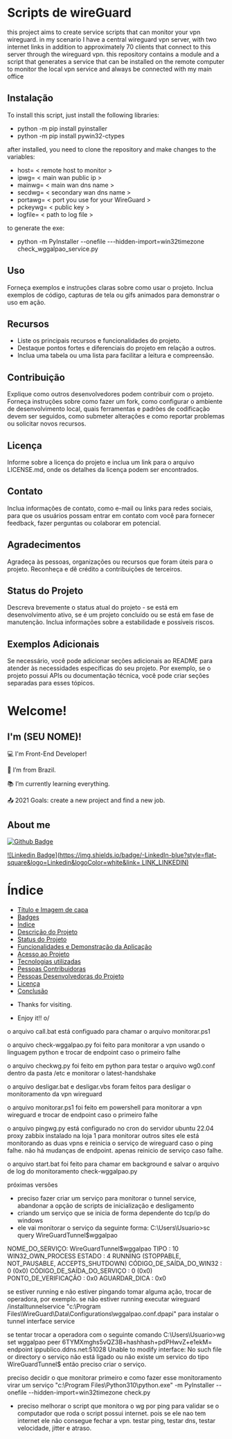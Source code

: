 # Scripts de wireGuard

this project aims to create service scripts that can monitor your vpn wireguard.
in my scenario I have a central wireguard vpn server, with two internet links in addition to approximately 70 clients that connect to this server through the wireguard vpn.
this repository contains a module and a script that generates a service that can be installed on the remote computer to monitor the local vpn service and always be connected with my main office

## Instalação

To install this script, just install the following libraries:
- python -m pip install pyinstaller
- python -m pip install pywin32-ctypes

after installed, you need to clone the repository and make changes to the variables:
- host= < remote host to monitor >
- ipwg= < main wan public ip >
- mainwg= < main wan dns name >
- secdwg= < secondary wan dns name >
- portawg= < port you use for your WireGuard >
- pckeywg= < public key >
- logfile= < path to log file >

to generate the exe:
- python -m PyInstaller --onefile ---hidden-import=win32timezone check_wggalpao_service.py

## Uso

Forneça exemplos e instruções claras sobre como usar o projeto. Inclua exemplos de código, capturas de tela ou gifs animados para demonstrar o uso em ação.

## Recursos

- Liste os principais recursos e funcionalidades do projeto.
- Destaque pontos fortes e diferenciais do projeto em relação a outros.
- Inclua uma tabela ou uma lista para facilitar a leitura e compreensão.

## Contribuição

Explique como outros desenvolvedores podem contribuir com o projeto. Forneça instruções sobre como fazer um fork, como configurar o ambiente de desenvolvimento local, quais ferramentas e padrões de codificação devem ser seguidos, como submeter alterações e como reportar problemas ou solicitar novos recursos.

## Licença

Informe sobre a licença do projeto e inclua um link para o arquivo LICENSE.md, onde os detalhes da licença podem ser encontrados.

## Contato

Inclua informações de contato, como e-mail ou links para redes sociais, para que os usuários possam entrar em contato com você para fornecer feedback, fazer perguntas ou colaborar em potencial.

## Agradecimentos

Agradeça às pessoas, organizações ou recursos que foram úteis para o projeto. Reconheça e dê crédito a contribuições de terceiros.

## Status do Projeto

Descreva brevemente o status atual do projeto - se está em desenvolvimento ativo, se é um projeto concluído ou se está em fase de manutenção. Inclua informações sobre a estabilidade e possíveis riscos.

## Exemplos Adicionais

Se necessário, você pode adicionar seções adicionais ao README para atender às necessidades específicas do seu projeto. Por exemplo, se o projeto possui APIs ou documentação técnica, você pode criar seções separadas para esses tópicos.




# Welcome!

 

## I'm (SEU NOME)!

 

:computer: I'm Front-End Developer!

:house_with_garden: I’m from Brazil.

:books: I’m currently learning everything.

:outbox_tray: 2021 Goals: create a new project and find a new job.

 

## About me

[![Github Badge](https://img.shields.io/badge/-Github-000?style=flat-square&logo=Github&logoColor=white&link=LINK_GIT)](LINK_GIT)

[![Linkedin Badge](https://img.shields.io/badge/-LinkedIn-blue?style=flat-square&logo=Linkedin&logoColor=white&link= LINK_LINKEDIN)]( LINK_LINKEDIN)


# Índice 

* [Título e Imagem de capa](#Título-e-Imagem-de-capa)
* [Badges](#badges)
* [Índice](#índice)
* [Descrição do Projeto](#descrição-do-projeto)
* [Status do Projeto](#status-do-Projeto)
* [Funcionalidades e Demonstração da Aplicação](#funcionalidades-e-demonstração-da-aplicação)
* [Acesso ao Projeto](#acesso-ao-projeto)
* [Tecnologias utilizadas](#tecnologias-utilizadas)
* [Pessoas Contribuidoras](#pessoas-contribuidoras)
* [Pessoas Desenvolvedoras do Projeto](#pessoas-desenvolvedoras)
* [Licença](#licença)
* [Conclusão](#conclusão)

- Thanks for visiting.

- Enjoy it!! o/

o arquivo call.bat está configuado para chamar o arquivo monitorar.ps1

o arquivo check-wggalpao.py foi feito para monitorar a vpn usando o linguagem python e trocar de endpoint caso o primeiro falhe

o arquivo checkwg.py foi feito em python para testar o arquivo wg0.conf dentro da pasta /etc e monitorar o latest-handshake

o arquivo desligar.bat e desligar.vbs foram feitos para desligar o monitoramento da vpn wireguard

o arquivo monitorar.ps1 foi feito em powershell para monitorar a vpn wireguard e trocar de endpoint caso o primeiro falhe

o arquivo pingwg.py está configurado no cron do servidor ubuntu 22.04 proxy zabbix instalado na loja 1 para monitorar outros sites ele está monitorando as duas vpns e reinicia o serviço de wireguard caso o ping falhe. não há mudanças de endpoint. apenas reinicio de serviço caso falhe.

o arquivo start.bat foi feito para chamar em background e salvar o arquivo de log do monitoramento check-wggalpao.py


próximas versões
- preciso fazer criar um serviço para monitorar o tunnel service, abandonar a opção de scripts de inicialização e desligamento
- criando um serviço que se inicia de forma dependente do tcp/ip do windows
- ele vai monitorar o serviço da seguinte forma:
C:\Users\Usuario>sc query WireGuardTunnel$wggalpao

NOME_DO_SERVIÇO: WireGuardTunnel$wggalpao
    TIPO                       : 10  WIN32_OWN_PROCESS
    ESTADO                     : 4  RUNNING
                                (STOPPABLE, NOT_PAUSABLE, ACCEPTS_SHUTDOWN)
    CÓDIGO_DE_SAÍDA_DO_WIN32   : 0  (0x0)
    CÓDIGO_DE_SAÍDA_DO_SERVIÇO : 0  (0x0)
    PONTO_DE_VERIFICAÇÃO       : 0x0
    AGUARDAR_DICA              : 0x0

se estiver running e não estiver pingando tomar alguma ação, trocar de operadora, por exemplo.
se não estiver running executar
wireguard /installtunnelservice "c:\Program Files\WireGuard\Data\Configurations\wggalpao.conf.dpapi"
para instalar o tunnel interface service

se tentar trocar a operadora com o seguinte comando
C:\Users\Usuario>wg set wggalpao peer 6TYMXmghs5vQZ3B+hashhash+pdPHwvZ+e1ekM= endpoint ippublico.ddns.net:51028
Unable to modify interface: No such file or directory
o serviço não está ligado ou não existe um servico do tipo WireGuardTunnel$
então preciso criar o serviço.

preciso decidir o que monitorar primeiro e como fazer esse monitoramento virar um serviço
"c:\Program Files\Python310\python.exe" -m PyInstaller --onefile --hidden-import=win32timezone check.py
- preciso melhorar o script que monitora o wg por ping para validar se o computador que roda o script possui internet. pois se ele nao tem internet ele não consegue fechar a vpn. testar ping, testar dns, testar velocidade, jitter e atraso.
